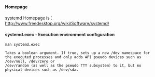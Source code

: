 #### Homepage
systemd Homepage is：http://www.freedesktop.org/wiki/Software/systemd/
#### systemd.exec - Execution environment configuration
```
man systemd.exec
```
```
Takes a boolean argument. If true, sets up a new /dev namespace for the executed processes and only adds API pseudo devices such as /dev/null, /dev/zero or
/dev/random (as well as the pseudo TTY subsystem) to it, but no physical devices such as /dev/sda.
```
